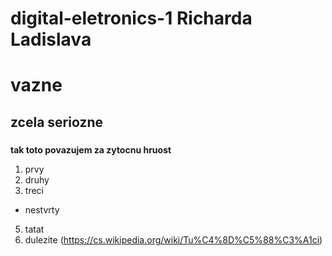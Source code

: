 # digital-eletronics-1 Richarda Ladislava
# vazne 
## zcela seriozne 
### 
**tak toto povazujem za zytocnu hruost**
1. prvy
2. druhy
3. treci
* nestvrty
5. tatat
6. dulezite 
(https://cs.wikipedia.org/wiki/Tu%C4%8D%C5%88%C3%A1ci)


